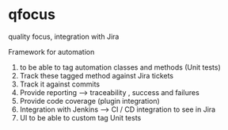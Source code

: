 # qfocus
quality focus, integration with Jira

Framework for automation 

1. to be able to tag automation classes and methods (Unit tests)
2. Track these tagged method  against Jira tickets
3. Track it against commits
4. Provide reporting --> traceability , success and failures 
5. Provide code coverage (plugin integration)
6. Integration with Jenkins --> CI / CD integration to see in Jira
7. UI to be able to custom tag Unit tests

